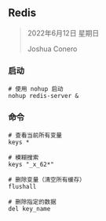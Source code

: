 ## Redis

> 2022年6月12日 星期日
>
> Joshua Conero



### 启动

```shell
# 使用 nohup 启动
nohup redis-server &
```







### 命令

```shell
# 查看当前所有变量
keys *
 
# 模糊搜索
keys "_x_62*"

# 删除变量（清空所有缓存）
flushall

# 删除指定的数据
del key_name
```

